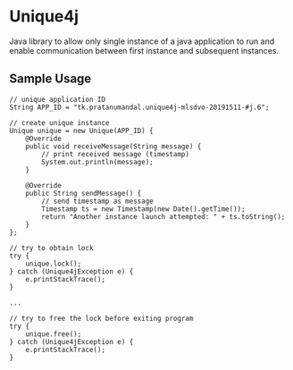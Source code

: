 # Unique4j
Java library to allow only single instance of a java application to run and enable communication between first instance and subsequent instances.

## Sample Usage

    // unique application ID
    String APP_ID = "tk.pratanumandal.unique4j-mlsdvo-20191511-#j.6";

    // create unique instance
    Unique unique = new Unique(APP_ID) {
        @Override
        public void receiveMessage(String message) {
            // print received message (timestamp)
            System.out.println(message);
        }

        @Override
        public String sendMessage() {
            // send timestamp as message
            Timestamp ts = new Timestamp(new Date().getTime());
            return "Another instance launch attempted: " + ts.toString();
        }
    };
    
    // try to obtain lock
    try {
        unique.lock();
    } catch (Unique4jException e) {
        e.printStackTrace();
    }
    
    ...
    
    // try to free the lock before exiting program
    try {
        unique.free();
    } catch (Unique4jException e) {
        e.printStackTrace();
    }
